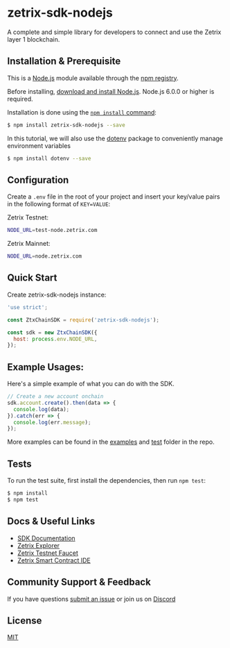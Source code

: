zetrix-sdk-nodejs
=======
A complete and simple library for developers to connect and use the Zetrix layer 1 blockchain.


## Installation & Prerequisite

This is a [Node.js](https://nodejs.org/en/) module available through the
[npm registry](https://www.npmjs.com/).

Before installing, [download and install Node.js](https://nodejs.org/en/download/).
Node.js 6.0.0 or higher is required.

Installation is done using the
[`npm install` command](https://docs.npmjs.com/getting-started/installing-npm-packages-locally):

```bash
$ npm install zetrix-sdk-nodejs --save
```

In this tutorial, we will also use the [dotenv](https://www.npmjs.com/package/dotenv) package to conveniently manage environment variables
```bash
$ npm install dotenv --save
```

## Configuration
Create a `.env` file in the root of your project and insert your key/value pairs in the following format of `KEY=VALUE`:

Zetrix Testnet:
```sh
NODE_URL=test-node.zetrix.com
```

Zetrix Mainnet:
```sh
NODE_URL=node.zetrix.com
```

## Quick Start

Create zetrix-sdk-nodejs instance:

```js
'use strict';

const ZtxChainSDK = require('zetrix-sdk-nodejs');

const sdk = new ZtxChainSDK({
  host: process.env.NODE_URL,
});
```

## Example Usages:
Here's a simple example of what you can do with the SDK.
```js
// Create a new account onchain
sdk.account.create().then(data => {
  console.log(data);
}).catch(err => {
  console.log(err.message);
});
```
More examples can be found in the [examples](https://github.com/Zetrix-Chain/zetrix-sdk-nodejs/tree/main/example) and [test](https://github.com/Zetrix-Chain/zetrix-sdk-nodejs/tree/main/test) folder in the repo.


## Tests

  To run the test suite, first install the dependencies, then run `npm test`:

```bash
$ npm install
$ npm test
```

## Docs & Useful Links

  * [SDK Documentation](https://docs.zetrix.com/en/sdk/node.js)
  * [Zetrix Explorer](https://explorer.zetrix.com)
  * [Zetrix Testnet Faucet](https://faucet.zetrix.com)
  * [Zetrix Smart Contract IDE](https://ide.zetrix.com/)

## Community Support & Feedback
If you have questions [submit an issue](https://github.com/Zetrix-Chain/zetrix-sdk-nodejs/issues/new/choose) or join us on [Discord](https://discord.gg/)

## License

  [MIT](LICENSE)
